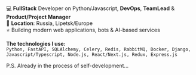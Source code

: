 💻 **FullStack** Developer on Python/Javascript, **DevOps**, **TeamLead** & **Product/Project Manager**</br>
📌 **Location**: Russia, Lipetsk/Europe </br>
⭐ Building modern web applications, bots & AI-based services</br>

**The technologies I use:**</br>
```Python, FastAPI, SQLAlchemy, Celery, Redis, RabbitMQ, Docker, Django, Javascript/Typescript, Node.js, React/Next.js, Redux, Express.js```

P.S. Already in the process of self-development...
